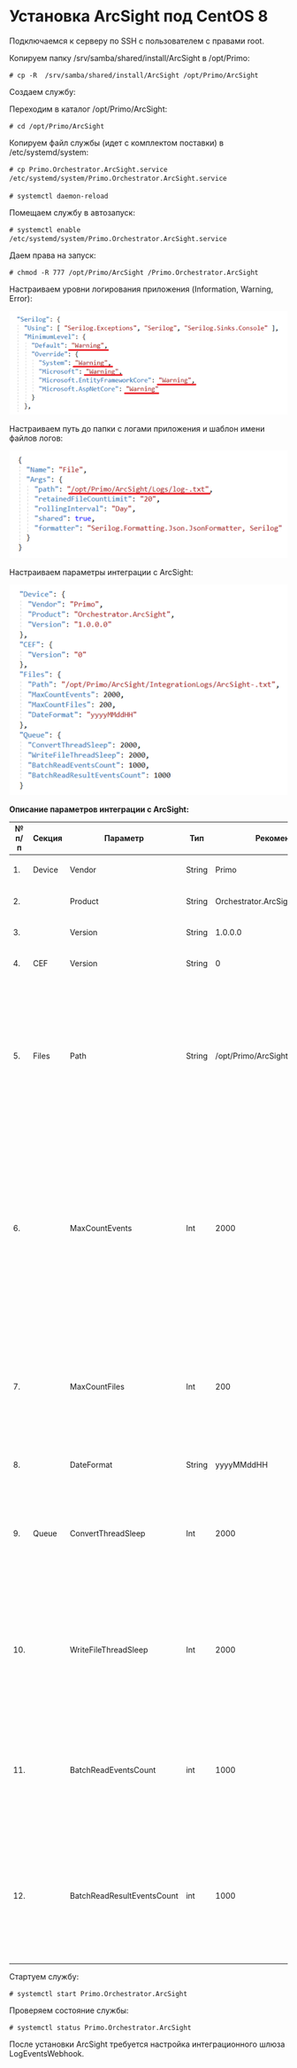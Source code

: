 # Установка ArcSight под CentOS 8

Подключаемся к серверу по SSH с пользователем с правами root. 

Копируем папку /srv/samba/shared/install/ArcSight в /opt/Primo:
```
# cp -R  /srv/samba/shared/install/ArcSight /opt/Primo/ArcSight
```
Создаем службу:

Переходим в каталог /opt/Primo/ArcSight:
```
# cd /opt/Primo/ArcSight
```
Копируем файл службы (идет с комплектом поставки) в /etc/systemd/system:
```
# cp Primo.Orchestrator.ArcSight.service /etc/systemd/system/Primo.Orchestrator.ArcSight.service

# systemctl daemon-reload
```	
Помещаем службу в автозапуск:
```
# systemctl enable /etc/systemd/system/Primo.Orchestrator.ArcSight.service
```
Даем права на запуск:
```
# chmod -R 777 /opt/Primo/ArcSight /Primo.Orchestrator.ArcSight
```
Настраиваем уровни логирования приложения (Information, Warning, Error):

![](../../../../orchestrator-new/resources/install/linux/additional-components-linux/arcsight-1.PNG)

Настраиваем путь до папки с логами приложения и шаблон имени файлов логов:

![](../../../../orchestrator-new/resources/install/linux/additional-components-linux/arcsight-2.PNG)

Настраиваем параметры интеграции с ArcSight:

![](../../../../orchestrator-new/resources/install/linux/additional-components-linux/arcsight-3.PNG)

**Описание параметров интеграции с ArcSight:**


| № п/п |	Секция   |     Параметр     |	Тип	    |  Рекомендуемое значение	      |   Описание   |
|-------|------------|------------------|-----------|---------------------------------|--------------|
|   1.	|   Device	 |  Vendor          | String    |  Primo	                      | По спецификации ArcSight |
|   2.	|	         |  Product         | String	|  Orchestrator.ArcSight          |	По спецификации ArcSight |
|   3.	|        	 |	Version	        | String	|  1.0.0.0	                      | По спецификации ArcSight |
|   4.	|	CEF	     |  Version         | String	|  0	                          | По спецификации ArcSight |
|   5.	|	Files	 |  Path	        | String	| /opt/Primo/ArcSight/IntegrationLogs/ArcSight-.txt | Папка, из которой ArcSight будет забирать логи и префикс имени файла логов. Например, ArcSight-20220521.txt, ArcSight-20220521 1.txt, ArcSight-20220521 2.txt. Нумерация, 1, 2 и т.д. для одной даты. См. п. 6 |
|   6.	|            |	MaxCountEvents	| Int       |  2000                           | Максимальное количество строк в одном файле логов. После этого значения создается новый файл. Для нового файла для одной даты используется автоматическая нумерация. **Должно быть согласовано с механизмом чтения файлов из папки обмена ArcSight** |
|   7.  |            |	MaxCountFiles   | Int       |  200	                          | Максимальное количество файлов в папке обмена. Старые файлы логов удаляются. **Должно быть согласовано с механизмом чтения файлов из папки обмена ArcSight** |
|   8.	|            |	DateFormat      | String	|  yyyyMMddHH                     | Формат даты в постфиксе имени файла |
|   9.  |	Queue    |	ConvertThreadSleep  | Int	|  2000                           |	Время (миллисекунды) засыпания потока обработки входной очереди событий для их сопоставления формату ArcSight |
|   10. |	         |  WriteFileThreadSleep| Int   |  2000                           |	Время (миллисекунды) засыпания потока записи событий в папку обмена. **Должно быть согласовано с механизмом чтения файлов из папки обмена ArcSight** |
|   11.	|            |	BatchReadEventsCount| int	|  1000	                          | Максимальное количество событий, считываемых из входной очереди за один раз. Считанные события обрабатываются и помещаются в выходную очередь |
|   12. |   		 |	BatchReadResultEventsCount | int    |  1000	                  | Максимальное количество событий, считываемых из выходной очереди за один раз. Считанные события конвертируются в строки ArcSight и записываются в файлы в папке обмена |

Стартуем службу:
```
# systemctl start Primo.Orchestrator.ArcSight
```
Проверяем состояние службы:
```
# systemctl status Primo.Orchestrator.ArcSight
```
После установки ArcSight требуется настройка интеграционного шлюза LogEventsWebhook.



